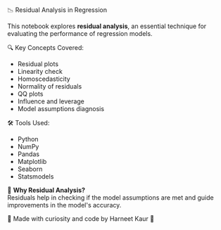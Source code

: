 📉 Residual Analysis in Regression

This notebook explores **residual analysis**, an essential technique for evaluating the performance of regression models.

 🔍 Key Concepts Covered:
- Residual plots
- Linearity check
- Homoscedasticity
- Normality of residuals
- QQ plots
- Influence and leverage
- Model assumptions diagnosis

 🛠 Tools Used:
- Python
- NumPy
- Pandas
- Matplotlib
- Seaborn
- Statsmodels

📌 **Why Residual Analysis?**  
Residuals help in checking if the model assumptions are met and guide improvements in the model's accuracy.

🧠 Made with curiosity and code by Harneet Kaur 💙
